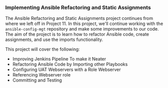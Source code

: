 
### Implementing Ansible Refactoring and Static Assignments

The Ansible Refactoring and Static Assignments project continues from where we left off in Project 11. In this project, we'll continue working with the `ansible-config-mgt` repository and make some improvements to our code. The aim of the project is to learn how to refactor Ansible code, create assignments, and use the imports functionality.

This project will cover the following:

- Improving Jenkins Pipeline To make it Neater
- Refactoring Ansible Code by Importing other Playbooks
- Configuring UAT Webservers with a Role Webserver
- Referencing Webserver role
- Committing and Testing

